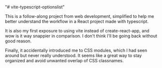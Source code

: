 "# vite-typescript-optionslist" 

This is a follow-along project from web development, simplified to help me better understand the workflow in a React project made with typescript.


It is also my first exposure to using vite instead of create-react-app, and wow is it way snappier in comparison. I don't think I'll be going back without good reason.


Finally, it accidentally introduced me to CSS modules, which I had seen around but never really understood. It seems like a great way to stay organized and avoid unwanted overlap of CSS classnames.